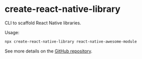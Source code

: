 # create-react-native-library

CLI to scaffold React Native libraries.

Usage:

```sh
npx create-react-native-library react-native-awesome-module
```

See more details on the [GitHub repository](https://github.com/callstack/react-native-builder-bob).
